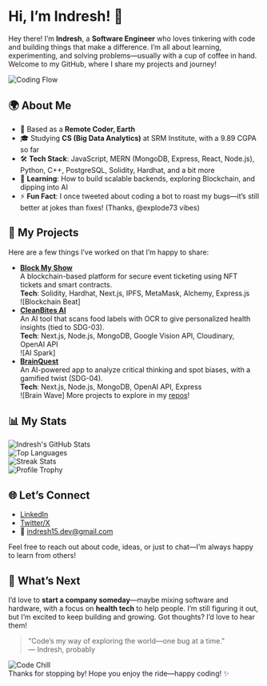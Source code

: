 # Hi, I’m Indresh! 👋

Hey there! I’m **Indresh**, a **Software Engineer** who loves tinkering with code and building things that make a difference. I’m all about learning, experimenting, and solving problems—usually with a cup of coffee in hand. Welcome to my GitHub, where I share my projects and journey!

![Coding Flow](https://media.giphy.com/media/13HgwGsXF0aiGY/giphy.gif)

## 🌍 About Me
- 📍 Based as a **Remote Coder, Earth**
- 🎓 Studying **CS (Big Data Analytics)** at SRM Institute, with a 9.89 CGPA so far
- 🛠️ **Tech Stack**: JavaScript, MERN (MongoDB, Express, React, Node.js), Python, C++, PostgreSQL, Solidity, Hardhat, and a bit more
- 🌱 **Learning**: How to build scalable backends, exploring Blockchain, and dipping into AI
- ⚡ **Fun Fact**: I once tweeted about coding a bot to roast my bugs—it’s still better at jokes than fixes! (Thanks, @explode73 vibes)

## 🔧 My Projects
Here are a few things I’ve worked on that I’m happy to share:

- **[Block My Show](https://github.com/INDRESH-009/block-my-show)**  
  A blockchain-based platform for secure event ticketing using NFT tickets and smart contracts.  
  **Tech**: Solidity, Hardhat, Next.js, IPFS, MetaMask, Alchemy, Express.js  
  ![Blockchain Beat]
- **[CleanBites AI](https://github.com/INDRESH-009/cleanbites-ai)**  
  An AI tool that scans food labels with OCR to give personalized health insights (tied to SDG-03).  
  **Tech**: Next.js, Node.js, MongoDB, Google Vision API, Cloudinary, OpenAI API  
  ![AI Spark]
- **[BrainQuest](https://github.com/INDRESH-009/brainquest)**  
  An AI-powered app to analyze critical thinking and spot biases, with a gamified twist (SDG-04).  
  **Tech**: Next.js, Node.js, MongoDB, OpenAI API, Express  
  ![Brain Wave]
More projects to explore in my [repos](https://github.com/INDRESH-009?tab=repositories)!

## 📊 My Stats
![Indresh's GitHub Stats](https://github-readme-stats.vercel.app/api?username=INDRESH-009&show_icons=true&theme=midnight-purple)  
![Top Languages](https://github-readme-stats.vercel.app/api/top-langs/?username=INDRESH-009&layout=compact&theme=midnight-purple)  
![Streak Stats](https://github-readme-streak-stats.herokuapp.com/?user=INDRESH-009&theme=midnight-purple)  
![Profile Trophy](https://github-profile-trophy.vercel.app/?username=INDRESH-009&theme=onedark&margin-w=15)

## 🌐 Let’s Connect
- [LinkedIn](https://www.linkedin.com/in/indreshmr/)  
- [Twitter/X](https://twitter.com/explode73)  
- 📧 [indresh15.dev@gmail.com](mailto:indresh15.dev@gmail.com)  

Feel free to reach out about code, ideas, or just to chat—I’m always happy to learn from others!

## 🌟 What’s Next
I’d love to **start a company someday**—maybe mixing software and hardware, with a focus on **health tech** to help people. I’m still figuring it out, but I’m excited to keep building and growing. Got thoughts? I’d love to hear them!

> "Code’s my way of exploring the world—one bug at a time."  
> — Indresh, probably

![Code Chill](https://i.giphy.com/media/v1.Y2lkPTc5MGI3NjExNTQ0NzZmYTNiNzM2YzM5NjU2YjdhYjkyNWE1YzAyNDVjYzMzNzkyMCZlcD12MV9pbnRlcm5hbF9naWZfYnlfaWQmY3Q9Zw/l0ExvQ7BhgeVvWQU8/giphy.gif)  
Thanks for stopping by! Hope you enjoy the ride—happy coding! ✨
